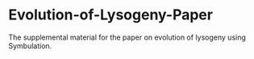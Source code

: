# Evolution-of-Lysogeny-Paper
The supplemental material for the paper on evolution of lysogeny using Symbulation.
